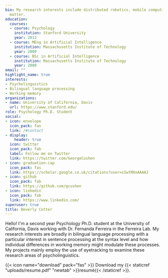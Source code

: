 ```yaml
---
bio: My research interests include distributed robotics, mobile computing and programmable
  matter.
education:
  courses:
  - course: Psychology
    institution: Stanford University
    year: 2012
  - course: MEng in Artificial Intelligence
    institution: Massachusetts Institute of Technology
    year: 2009
  - course: BSc in Artificial Intelligence
    institution: Massachusetts Institute of Technology
    year: 2008
email: ""
highlight_name: true
interests:
- Psycholinguistics
- Bilingual language processing 
- Working memory 
organizations:
- name: University of California, Davis 
  url: https://www.stanford.edu/
role: Psychology Ph.D. Student 
social:
- icon: envelope
  icon_pack: fas
  link: /#contact
- display:
    header: true
  icon: twitter
  icon_pack: fab
  label: Follow me on Twitter
  link: https://twitter.com/GeorgeCushen
- icon: graduation-cap
  icon_pack: fas
  link: https://scholar.google.co.uk/citations?user=sIwtMXoAAAAJ
- icon: github
  icon_pack: fab
  link: https://github.com/gcushen
- icon: linkedin
  icon_pack: fab
  link: https://www.linkedin.com/
superuser: true
title: Beverly Cotter
---
```


Hello! I'm a second year Psychology Ph.D. student at the University of California, Davis working with Dr. Fernanda Ferreira in the Ferreira Lab. 
My research interests are broadly in bilingual language processing with a particular interest in sentence processing at the syntax level and how individual differences in working memory might modulate these processes. My projects mainly employ the use of eyetracking to examine these research areas of psycholinguistics. 

{{< icon name="download" pack="fas" >}} Download my {{< staticref "uploads/resume.pdf" "newtab" >}}resumé{{< /staticref >}}.
